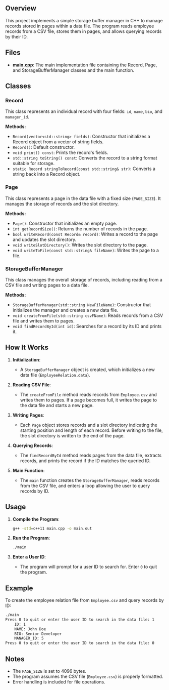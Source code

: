 ## Overview

This project implements a simple storage buffer manager in C++ to manage records stored in pages within a data file. The program reads employee records from a CSV file, stores them in pages, and allows querying records by their ID.

## Files

- **main.cpp**: The main implementation file containing the Record, Page, and StorageBufferManager classes and the main function.

## Classes

### Record
This class represents an individual record with four fields: `id`, `name`, `bio`, and `manager_id`. 

**Methods:**
- `Record(vector<std::string> fields)`: Constructor that initializes a Record object from a vector of string fields.
- `Record()`: Default constructor.
- `void print() const`: Prints the record's fields.
- `std::string toString() const`: Converts the record to a string format suitable for storage.
- `static Record stringToRecord(const std::string& str)`: Converts a string back into a Record object.

### Page
This class represents a page in the data file with a fixed size (`PAGE_SIZE`). It manages the storage of records and the slot directory.

**Methods:**
- `Page()`: Constructor that initializes an empty page.
- `int getRecordSize()`: Returns the number of records in the page.
- `bool writeRecord(const Record& record)`: Writes a record to the page and updates the slot directory.
- `void writeSlotDirectory()`: Writes the slot directory to the page.
- `void writeToFile(const std::string& fileName)`: Writes the page to a file.

### StorageBufferManager
This class manages the overall storage of records, including reading from a CSV file and writing pages to a data file.

**Methods:**
- `StorageBufferManager(std::string NewFileName)`: Constructor that initializes the manager and creates a new data file.
- `void createFromFile(std::string csvFName)`: Reads records from a CSV file and writes them to pages.
- `void findRecordById(int id)`: Searches for a record by its ID and prints it.

## How It Works

1. **Initialization**:
   - A `StorageBufferManager` object is created, which initializes a new data file (`EmployeeRelation.data`).

2. **Reading CSV File**:
   - The `createFromFile` method reads records from `Employee.csv` and writes them to pages. If a page becomes full, it writes the page to the data file and starts a new page.

3. **Writing Pages**:
   - Each `Page` object stores records and a slot directory indicating the starting position and length of each record. Before writing to the file, the slot directory is written to the end of the page.

4. **Querying Records**:
   - The `findRecordById` method reads pages from the data file, extracts records, and prints the record if the ID matches the queried ID.

5. **Main Function**:
   - The `main` function creates the `StorageBufferManager`, reads records from the CSV file, and enters a loop allowing the user to query records by ID.

## Usage

1. **Compile the Program**:
   ```bash
   g++ -std=c++11 main.cpp -o main.out
   ```

2. **Run the Program**:
   ```bash
   ./main
   ```

3. **Enter a User ID**:
   - The program will prompt for a user ID to search for. Enter `0` to quit the program.

## Example

To create the employee relation file from `Employee.csv` and query records by ID:
```bash
./main
Press 0 to quit or enter the user ID to search in the data file: 1
    ID: 1
    NAME: John Doe
    BIO: Senior Developer
    MANAGER_ID: 5
Press 0 to quit or enter the user ID to search in the data file: 0
```

## Notes

- The `PAGE_SIZE` is set to 4096 bytes.
- The program assumes the CSV file (`Employee.csv`) is properly formatted.
- Error handling is included for file operations.